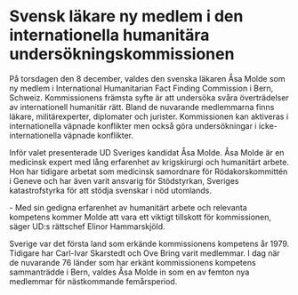 # Svensk läkare ny medlem i den internationella humanitära undersökningskommissionen

På torsdagen den 8 december, valdes den svenska läkaren Åsa Molde som ny medlem i International Humanitarian Fact Finding Commission i Bern, Schweiz. Kommissionens främsta syfte är att undersöka svåra överträdelser av internationell humanitär rätt. Bland de nuvarande medlemmarna finns läkare, militärexperter, diplomater och jurister. Kommissionen kan aktiveras i internationella väpnade konflikter men också göra undersökningar i icke\-internationella väpnade konflikter.

Inför valet presenterade UD Sveriges kandidat Åsa Molde. Åsa Molde är en medicinsk expert med lång erfarenhet av krigskirurgi och humanitärt arbete. Hon har tidigare arbetat som medicinsk samordnare för Rödakorskommittén i Geneve och har även varit ansvarig för Stödstyrkan, Sveriges katastrofstyrka för att stödja svenskar i nöd utomlands.

\- Med sin gedigna erfarenhet av humanitärt arbete och relevanta kompetens kommer Molde att vara ett viktigt tillskott för kommissionen, säger UD:s rättschef Elinor Hammarskjöld.

Sverige var det första land som erkände kommissionens kompetens år 1979\. Tidigare har Carl\-Ivar Skarstedt och Ove Bring varit medlemmar. I dag när de nuvarande 76 länder som har erkänt kommissionens kompetens sammanträdde i Bern, valdes Åsa Molde in som en av femton nya medlemmar för nästkommande femårsperiod.
